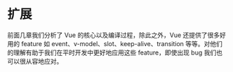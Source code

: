 # 扩展

前面几章我们分析了 Vue 的核心以及编译过程，除此之外，Vue 还提供了很多好用的 feature 如 event、v-model、slot、keep-alive、transition 等等。对他们的理解有助于我们在平时开发中更好地应用这些 feature，即使出现 bug 我们也可以很从容地应对。
